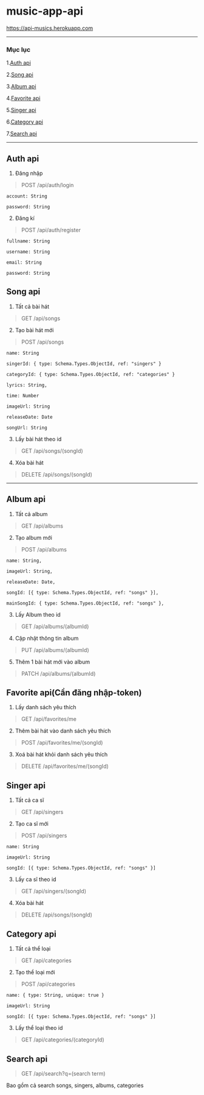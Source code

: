 # music-app-api

https://api-musics.herokuapp.com

***

### Mục lục

1.[Auth api](#Auth-api)

2.[Song api](#Song-api)

3.[Album api](#Album-api)

4.[Favorite api](#Favorite-api)

5.[Singer api](#Singer-api)

6.[Category api](#Category-api)

7.[Search api](#Search-api)

***

## Auth api 

1. Đăng nhập

>POST /api/auth/login

    account: String
    
    password: String


2. Đăng kí

>POST /api/auth/register

    fullname: String
    
    username: String
    
    email: String
    
    password: String



## Song api

1. Tất cả bài hát

>GET /api/songs

2. Tạo bài hát mới

>POST /api/songs

    name: String
    
    singerId: { type: Schema.Types.ObjectId, ref: "singers" }
    
    categoryId: { type: Schema.Types.ObjectId, ref: "categories" }
    
    lyrics: String,
    
    time: Number
    
    imageUrl: String
    
    releaseDate: Date
    
    songUrl: String

3. Lấy bài hát theo id

>GET /api/songs/(songId)

4. Xóa bài hát

>DELETE /api/songs/(songId)

***
## Album api
1. Tất cả album

>GET /api/albums

2. Tạo album mới

>POST /api/albums

    name: String,
    
    imageUrl: String,
    
    releaseDate: Date,
    
    songId: [{ type: Schema.Types.ObjectId, ref: "songs" }],
    
    mainSongId: { type: Schema.Types.ObjectId, ref: "songs" },

3. Lấy Album theo id

>GET /api/albums/(albumId)

4. Cập nhật thông tin album

>PUT /api/albums/(albumId)

5. Thêm 1 bài hát mới vào album

>PATCH /api/albums/(albumId)

## Favorite api(Cần đăng nhập-token)

1. Lấy danh sách yêu thích

>GET /api/favorites/me

2. Thêm bài hát vào danh sách yêu thích

>POST /api/favorites/me/(songId)

3. Xoá bài hát khỏi danh sách yêu thích

>DELETE /api/favorites/me/(songId)

## Singer api

1. Tất cả ca sĩ

>GET /api/singers

2. Tạo ca sĩ mới

>POST /api/singers
    
    name: String
    
    imageUrl: String
    
    songId: [{ type: Schema.Types.ObjectId, ref: "songs" }]

3. Lấy ca sĩ theo id

>GET /api/singers/(songId)

4. Xóa bài hát

>DELETE /api/songs/(songId)

## Category api

1. Tất cả thể loại

>GET /api/categories

2. Tạo thể loại mới

>POST /api/categories

    name: { type: String, unique: true }
    
    imageUrl: String
    
    songId: [{ type: Schema.Types.ObjectId, ref: "songs" }]
    

3. Lấy thể loại theo id

>GET /api/categories/(categoryId)


## Search api

>GET /api/search?q=(search term)

Bao gồm cả search songs, singers, albums, categories
